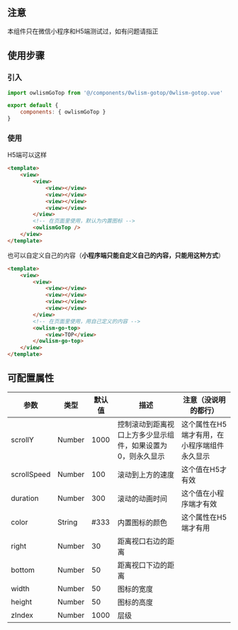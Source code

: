 ## 注意
本组件只在微信小程序和H5端测试过，如有问题请指正

## 使用步骤

### 引入
```javascript
import owlismGoTop from '@/components/0wlism-gotop/0wlism-gotop.vue'

export default {
	components: { owlismGoTop }
}
```
### 使用

H5端可以这样

```html
<template>
	<view>
		<view>
			<view></view>
			<view></view>
			<view></view>
			<view></view>
		</view>
		<!-- 在页面里使用，默认为内置图标 -->
		<owlismGoTop />
	</view>
</template>
```
也可以自定义自己的内容（**小程序端只能自定义自己的内容，只能用这种方式**）

```html
<template>
	<view>
		<view>
			<view></view>
			<view></view>
			<view></view>
			<view></view>
		</view>
		<!-- 在页面里使用，用自己定义的内容 -->
		<owlism-go-top>
			<view>TOP</view>
		</owlism-go-top>
	</view>
</template>
```
## 可配置属性

| 参数       |  类型   | 默认值 | 描述                                                 | 注意（没说明的都行） |
| ----------- | ------ | ------- | ----------------------------------------------------------- | ----------- |
| scrollY     | Number | 1000    | 控制滚动到距离视口上方多少显示组件，如果设置为0，则永久显示 | 这个属性在H5端才有用，在小程序端组件永久显示 |
| scrollSpeed | Number | 100     | 滚动到上方的速度                                            | 这个值在H5才有效 |
| duration | Number | 300 | 滚动的动画时间 | 这个值在小程序端才有效 |
| color       | String | #333    | 内置图标的颜色                                              | 这个属性在H5端才有用 |
| right       | Number | 30      | 距离视口右边的距离                                          |  |
| bottom      | Number | 50      | 距离视口下边的距离                                          |  |
| width       | Number | 50      | 图标的宽度                                                  |  |
| height      | Number | 50      | 图标的高度                                                  |  |
| zIndex      | Number | 1000    | 层级                                                        |  |
